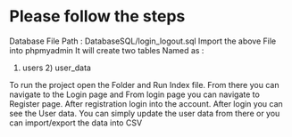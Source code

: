 # Please follow the steps
Database File Path : DatabaseSQL/login_logout.sql
Import the above File into phpmyadmin 
It will create two tables Named as : 
1) users 2) user_data

To run the project open the Folder and Run Index file. From there you can navigate to the Login page and From login page you can navigate to Register page.
After registration login into the account.
After login you can see the User data. You can simply update the user data from there or you can import/export the data into CSV
